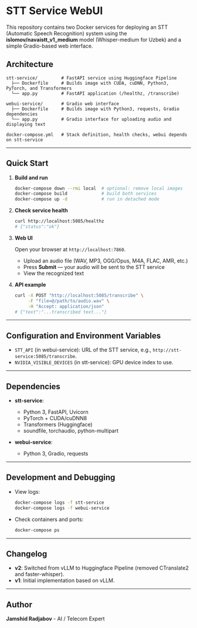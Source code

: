 # STT Service WebUI

This repository contains two Docker services for deploying an STT (Automatic Speech Recognition) system using the **islomov/navaistt\_v1\_medium** model (Whisper-medium for Uzbek) and a simple Gradio-based web interface.

## Architecture

```text
stt-service/         # FastAPI service using Huggingface Pipeline
  ├── Dockerfile     # Builds image with CUDA, cuDNN, Python3, PyTorch, and Transformers
  └── app.py         # FastAPI application (/healthz, /transcribe)

webui-service/       # Gradio web interface
  ├── Dockerfile     # Builds image with Python3, requests, Gradio dependencies
  └── app.py         # Gradio interface for uploading audio and displaying text

docker-compose.yml   # Stack definition, health checks, webui depends on stt-service
```

---

## Quick Start

1. **Build and run**

   ```bash
   docker-compose down --rmi local  # optional: remove local images
   docker-compose build             # build both services
   docker-compose up -d             # run in detached mode
   ```

2. **Check service health**

   ```bash
   curl http://localhost:5085/healthz
   # {"status":"ok"}
   ```

3. **Web UI**

   Open your browser at `http://localhost:7860`.

   * Upload an audio file (WAV, MP3, OGG/Opus, M4A, FLAC, AMR, etc.)
   * Press **Submit** — your audio will be sent to the STT service
   * View the recognized text

4. **API example**

   ```bash
   curl -X POST "http://localhost:5085/transcribe" \
        -F "file=@/path/to/audio.wav" \
        -H "Accept: application/json"
   # {"text":"...transcribed text..."}
   ```

---

## Configuration and Environment Variables

* `STT_API` (in webui-service): URL of the STT service, e.g., `http://stt-service:5085/transcribe`.
* `NVIDIA_VISIBLE_DEVICES` (in stt-service): GPU device index to use.

---

## Dependencies

* **stt-service**:

  * Python 3, FastAPI, Uvicorn
  * PyTorch + CUDA/cuDNN8
  * Transformers (Huggingface)
  * soundfile, torchaudio, python-multipart

* **webui-service**:

  * Python 3, Gradio, requests

---

## Development and Debugging

* View logs:

  ```bash
  docker-compose logs -f stt-service
  docker-compose logs -f webui-service
  ```
* Check containers and ports:

  ```bash
  docker-compose ps
  ```

---

## Changelog

* **v2**: Switched from vLLM to Huggingface Pipeline (removed CTranslate2 and faster-whisper).
* **v1**: Initial implementation based on vLLM.

---

## Author

**Jamshid Radjabov** - AI / Telecom Expert
